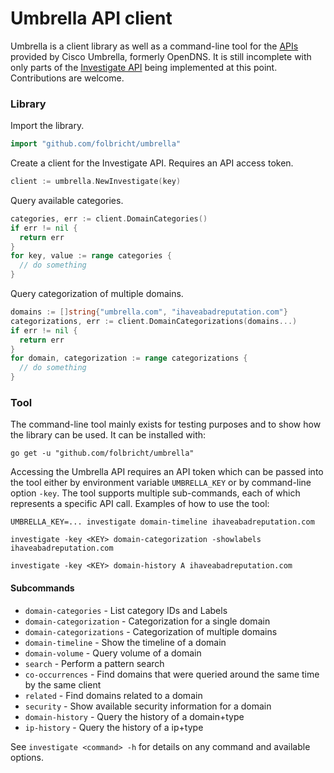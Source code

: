 Umbrella API client
===================

Umbrella is a client library as well as a command-line tool for the [APIs](https://docs.umbrella.com/developer) provided by Cisco Umbrella, formerly OpenDNS. It is still incomplete with only parts of the [Investigate API](https://docs.umbrella.com/developer/investigate-api/) being implemented at this point. Contributions are welcome.

### Library

Import the library.
```go
import "github.com/folbricht/umbrella"
```

Create a client for the Investigate API. Requires an API access token.
```go
client := umbrella.NewInvestigate(key)
```

Query available categories.
```go
categories, err := client.DomainCategories()
if err != nil {
  return err
}
for key, value := range categories {
  // do something
}
```

Query categorization of multiple domains.
```go
domains := []string{"umbrella.com", "ihaveabadreputation.com"}
categorizations, err := client.DomainCategorizations(domains...)
if err != nil {
  return err
}
for domain, categorization := range categorizations {
  // do something
}
```

### Tool

The command-line tool mainly exists for testing purposes and to show how the library can be used. It can be installed with:

```
go get -u "github.com/folbricht/umbrella"
```

Accessing the Umbrella API requires an API token which can be passed into the tool either by environment variable `UMBRELLA_KEY` or by command-line option `-key`. The tool supports multiple sub-commands, each of which represents a specific API call. Examples of how to use the tool:

```
UMBRELLA_KEY=... investigate domain-timeline ihaveabadreputation.com
```

```
investigate -key <KEY> domain-categorization -showlabels ihaveabadreputation.com
```

```
investigate -key <KEY> domain-history A ihaveabadreputation.com
```

#### Subcommands

- `domain-categories` - List category IDs and Labels
- `domain-categorization` - Categorization for a single domain
- `domain-categorizations` - Categorization of multiple domains
- `domain-timeline` - Show the timeline of a domain
- `domain-volume` - Query volume of a domain
- `search` - Perform a pattern search
- `co-occurrences` - Find domains that were queried around the same time by the same client
- `related` - Find domains related to a domain
- `security` - Show available security information for a domain
- `domain-history` - Query the history of a domain+type
- `ip-history` - Query the history of a ip+type

See `investigate <command> -h` for details on any command and available options.
